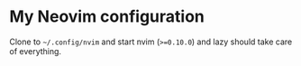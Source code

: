 # My Neovim configuration


Clone to `~/.config/nvim` and start nvim (`>=0.10.0`) and lazy should take care of everything.
